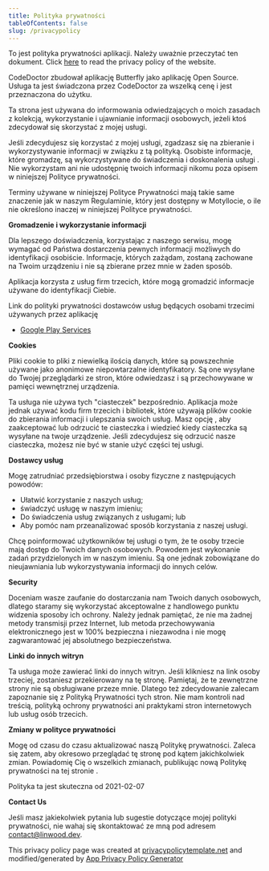 ```yaml
---
title: Polityka prywatności
tableOfContents: false
slug: /privacypolicy
---
```


To jest polityka prywatności aplikacji. Należy uważnie przeczytać ten dokument.
Click [here](https://go.linwood.dev/privacypolicy) to read the privacy policy of the website.

CodeDoctor zbudował aplikację Butterfly jako aplikację Open Source. Usługa ta jest świadczona przez CodeDoctor za wszelką cenę i jest przeznaczona do użytku.

Ta strona jest używana do informowania odwiedzających o moich zasadach z kolekcją, wykorzystanie i ujawnianie informacji osobowych, jeżeli ktoś zdecydował się skorzystać z mojej usługi.

Jeśli zdecydujesz się korzystać z mojej usługi, zgadzasz się na zbieranie i wykorzystywanie informacji w związku z tą polityką. Osobiste informacje, które gromadzę, są wykorzystywane do świadczenia i doskonalenia usługi . Nie wykorzystam ani nie udostępnię twoich informacji nikomu poza opisem w niniejszej Polityce prywatności.

Terminy używane w niniejszej Polityce Prywatności mają takie same znaczenie jak w naszym Regulaminie, który jest dostępny w Motyllocie, o ile nie określono inaczej w niniejszej Polityce prywatności.

**Gromadzenie i wykorzystanie informacji**

Dla lepszego doświadczenia, korzystając z naszego serwisu, mogę wymagać od Państwa dostarczenia pewnych informacji możliwych do identyfikacji osobiście. Informacje, których zażądam, zostaną zachowane na Twoim urządzeniu i nie są zbierane przez mnie w żaden sposób.

Aplikacja korzysta z usług firm trzecich, które mogą gromadzić informacje używane do identyfikacji Ciebie.

Link do polityki prywatności dostawców usług będących osobami trzecimi używanych przez aplikację

- [Google Play Services](https://www.google.com/policies/privacy/)

**Cookies**

Pliki cookie to pliki z niewielką ilością danych, które są powszechnie używane jako anonimowe niepowtarzalne identyfikatory. Są one wysyłane do Twojej przeglądarki ze stron, które odwiedzasz i są przechowywane w pamięci wewnętrznej urządzenia.

Ta usługa nie używa tych "ciasteczek" bezpośrednio. Aplikacja może jednak używać kodu firm trzecich i bibliotek, które używają plików cookie do zbierania informacji i ulepszania swoich usług. Masz opcję , aby zaakceptować lub odrzucić te ciasteczka i wiedzieć kiedy ciasteczka są wysyłane na twoje urządzenie. Jeśli zdecydujesz się odrzucić nasze ciasteczka, możesz nie być w stanie użyć części tej usługi.

**Dostawcy usług**

Mogę zatrudniać przedsiębiorstwa i osoby fizyczne z następujących powodów:

- Ułatwić korzystanie z naszych usług;
- świadczyć usługę w naszym imieniu;
- Do świadczenia usług związanych z usługami; lub
- Aby pomóc nam przeanalizować sposób korzystania z naszej usługi.

Chcę poinformować użytkowników tej usługi o tym, że te osoby trzecie mają dostęp do Twoich danych osobowych. Powodem jest wykonanie zadań przydzielonych im w naszym imieniu. Są one jednak zobowiązane do nieujawniania lub wykorzystywania informacji do innych celów.

**Security**

Doceniam wasze zaufanie do dostarczania nam Twoich danych osobowych, dlatego staramy się wykorzystać akceptowalne z handlowego punktu widzenia sposoby ich ochrony. Należy jednak pamiętać, że nie ma żadnej metody transmisji przez Internet, lub metoda przechowywania elektronicznego jest w 100% bezpieczna i niezawodna i nie mogę zagwarantować jej absolutnego bezpieczeństwa.

**Linki do innych witryn**

Ta usługa może zawierać linki do innych witryn. Jeśli klikniesz na link osoby trzeciej, zostaniesz przekierowany na tę stronę. Pamiętaj, że te zewnętrzne strony nie są obsługiwane przeze mnie. Dlatego też zdecydowanie zalecam zapoznanie się z Polityką Prywatności tych stron. Nie mam kontroli nad treścią, polityką ochrony prywatności ani praktykami stron internetowych lub usług osób trzecich.

**Zmiany w polityce prywatności**

Mogę od czasu do czasu aktualizować naszą Politykę prywatności. Zaleca się zatem, aby okresowo przeglądać tę stronę pod kątem jakichkolwiek zmian. Powiadomię Cię o wszelkich zmianach, publikując nową Politykę prywatności na tej stronie .

Polityka ta jest skuteczna od 2021-02-07

**Contact Us**

Jeśli masz jakiekolwiek pytania lub sugestie dotyczące mojej polityki prywatności, nie wahaj się skontaktować ze mną pod adresem contact@linwood.dev.

This privacy policy page was created at [privacypolicytemplate.net](https://privacypolicytemplate.net) and modified/generated
by [App Privacy Policy Generator](https://app-privacy-policy-generator.nisrulz.com/)
